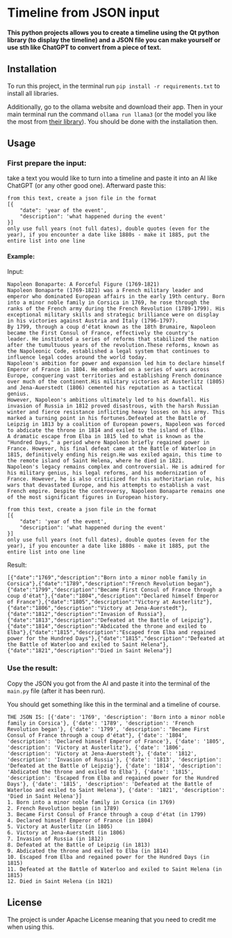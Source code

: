 # Timeline from JSON input
#### This python projects allows you to create a timeline using the Qt python library (to display the timeline) and a JSON file you can make yourself or use sth like ChatGPT to convert from a piece of text. 

## Installation
To run this project, in the terminal run ```pip install -r requirements.txt``` to install all libraries.

Additionally, go to the ollama website and download their app. Then in your main terminal run the command ```ollama run llama3``` (or the model you like the most from [their library](https://ollama.com/library)). You should be done with the installation then.

## Usage
### First prepare the input:
take a text you would like to turn into a timeline and paste it into an AI like ChatGPT (or any other good one). Afterward paste this:
```
from this text, create a json file in the format 
[{
    "date": 'year of the event',
    "description": 'what happened during the event'
}]
only use full years (not full dates), double quotes (even for the year), if you encounter a date like 1880s - make it 1885, put the entire list into one line
```
#### Example:
Input:
```
Napoleon Bonaparte: A Forceful Figure (1769-1821)
Napoleon Bonaparte (1769-1821) was a French military leader and emperor who dominated European affairs in the early 19th century. Born into a minor noble family in Corsica in 1769, he rose through the ranks of the French army during the French Revolution (1789-1799). His exceptional military skills and strategic brilliance were on display in his victories against Austria and Italy (1796-1797).
By 1799, through a coup d'état known as the 18th Brumaire, Napoleon became the First Consul of France, effectively the country's leader. He instituted a series of reforms that stabilized the nation after the tumultuous years of the revolution.These reforms, known as the Napoleonic Code, established a legal system that continues to influence legal codes around the world today.
Napoleon's ambition for power and expansion led him to declare himself Emperor of France in 1804. He embarked on a series of wars across Europe, conquering vast territories and establishing French dominance over much of the continent.His military victories at Austerlitz (1805) and Jena-Auerstedt (1806) cemented his reputation as a tactical genius.
However, Napoleon's ambitions ultimately led to his downfall. His invasion of Russia in 1812 proved disastrous, with the harsh Russian winter and fierce resistance inflicting heavy losses on his army. This marked a turning point in his fortunes.Defeated at the Battle of Leipzig in 1813 by a coalition of European powers, Napoleon was forced to abdicate the throne in 1814 and exiled to the island of Elba.
A dramatic escape from Elba in 1815 led to what is known as the "Hundred Days," a period where Napoleon briefly regained power in France. However, his final defeat came at the Battle of Waterloo in 1815, definitively ending his reign.He was exiled again, this time to the remote island of Saint Helena, where he died in 1821.
Napoleon's legacy remains complex and controversial. He is admired for his military genius, his legal reforms, and his modernization of France. However, he is also criticized for his authoritarian rule, his wars that devastated Europe, and his attempts to establish a vast French empire. Despite the controversy, Napoleon Bonaparte remains one of the most significant figures in European history.

from this text, create a json file in the format 
[{
    "date": 'year of the event',
    "description": 'what happened during the event'
}]
only use full years (not full dates), double quotes (even for the year), if you encounter a date like 1880s - make it 1885, put the entire list into one line
```
Result:
```
[{"date":"1769","description":"Born into a minor noble family in Corsica"},{"date":"1789","description":"French Revolution began"},{"date":"1799","description":"Became First Consul of France through a coup d'état"},{"date":"1804","description":"Declared himself Emperor of France"},{"date":"1805","description":"Victory at Austerlitz"},{"date":"1806","description":"Victory at Jena-Auerstedt"},{"date":"1812","description":"Invasion of Russia"},{"date":"1813","description":"Defeated at the Battle of Leipzig"},{"date":"1814","description":"Abdicated the throne and exiled to Elba"},{"date":"1815","description":"Escaped from Elba and regained power for the Hundred Days"},{"date":"1815","description":"Defeated at the Battle of Waterloo and exiled to Saint Helena"},{"date":"1821","description":"Died in Saint Helena"}]
```

### Use the result:
Copy the JSON you got from the AI and paste it into the terminal of the `main.py` file (after it has been run).

You should get something like this in the terminal and a timeline of course.
```
THE JSON IS: [{'date': '1769', 'description': 'Born into a minor noble family in Corsica'}, {'date': '1789', 'description': 'French Revolution began'}, {'date': '1799', 'description': "Became First Consul of France through a coup d'état"}, {'date': '1804', 'description': 'Declared himself Emperor of France'}, {'date': '1805', 'description': 'Victory at Austerlitz'}, {'date': '1806', 'description': 'Victory at Jena-Auerstedt'}, {'date': '1812', 'description': 'Invasion of Russia'}, {'date': '1813', 'description': 'Defeated at the Battle of Leipzig'}, {'date': '1814', 'description': 'Abdicated the throne and exiled to Elba'}, {'date': '1815', 'description': 'Escaped from Elba and regained power for the Hundred Days'}, {'date': '1815', 'description': 'Defeated at the Battle of Waterloo and exiled to Saint Helena'}, {'date': '1821', 'description': 'Died in Saint Helena'}]
1. Born into a minor noble family in Corsica (in 1769)
2. French Revolution began (in 1789)
3. Became First Consul of France through a coup d'état (in 1799)
4. Declared himself Emperor of France (in 1804)
5. Victory at Austerlitz (in 1805)
6. Victory at Jena-Auerstedt (in 1806)
7. Invasion of Russia (in 1812)
8. Defeated at the Battle of Leipzig (in 1813)
9. Abdicated the throne and exiled to Elba (in 1814)
10. Escaped from Elba and regained power for the Hundred Days (in 1815)
11. Defeated at the Battle of Waterloo and exiled to Saint Helena (in 1815)
12. Died in Saint Helena (in 1821)
```

## License
The project is under Apache License meaning that you need to credit me when using this. 
